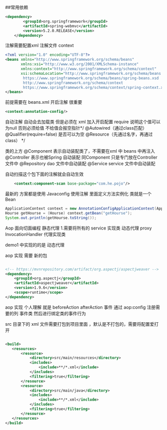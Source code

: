 ##常用依赖
```xml
<dependency>
        <groupId>org.springframework</groupId>
        <artifactId>spring-webmvc</artifactId>
        <version>5.2.0.RELEASE</version>
    </dependency>
```
注解需要配置xml 注解文件 context
```xml
<?xml version="1.0" encoding="UTF-8"?>
<beans xmlns="http://www.springframework.org/schema/beans"
       xmlns:xsi="http://www.w3.org/2001/XMLSchema-instance"
       xmlns:context="http://www.springframework.org/schema/context"
       xsi:schemaLocation="http://www.springframework.org/schema/beans
        https://www.springframework.org/schema/beans/spring-beans.xsd
        http://www.springframework.org/schema/context
        https://www.springframework.org/schema/context/spring-context.xsd">
</beans>
```

前提需要在 beans.xml 开启注解  很重要
```xml
<context:annotation-config/>
```
 自动注解 自动会去加载类 但是必须在 xml 加入开启配置 require 说明这个值可以为null  否则必须给值 不给值会报空指针*/
 @Autowired（通过class匹配）
@Qualifier(require=false) 是否可以为空 
 @Resource（先通过名字，再通过 class） */
 

类的上方  @Component 表示自动装配类了，不需要在xml 中 beans 中再注入
@Controller 表示也被Spring 自动装配  同Component 只是专门放在Controller 文件中
@Repository dao 文件中自动装配
@Service service 文件中自动装配

自动扫描这个包下面的注解就会自动生效
```xml
    <context:component-scan base-package="com.he.pojo"/>
```

最新的 方案都是使用  Javaconfig 使用注解
里面定义方法实例化 类就是一个Bean

```java
ApplicationContext context = new AnnotationConfigApplicationContext(AppConfig.class);
Hourse getHourse = (Hourse) context.getBean("getHourse");
System.out.println(getHourse.toString());
```


Aop 面向切面编程 
静态代理
1.需要将所有的 service 实现类
动态代理  proxy     InvocationHandler 代理实现类

demo1 中实现的的是 动态代理



aop 实现 需要 新的包 
```xml

<!-- https://mvnrepository.com/artifact/org.aspectj/aspectjweaver -->
<dependency>
    <groupId>org.aspectj</groupId>
    <artifactId>aspectjweaver</artifactId>
    <version>1.9.6</version>
    <scope>runtime</scope>
</dependency>

```

aop 实现 个人理解 就是  beforeAction afterAction 事件 
通过  aop:config 注册需要的列 事件类 
 然后进行绑定类的事件行为
 
 src 目录下的 xml 文件需要打包到项目里面 ，默认是不打包的，需要将配置爱打开
 ```xml

<build>
    <resources>
        <resource>
            <directory>src/main/resources</directory>
            <includes>
                <include>**/*.xml</include>
            </includes>
            <filtering>true</filtering>
        </resource>
        <resource>
            <directory>src/main/java</directory>
            <includes>
                <include>**/*.xml</include>
            </includes>
            <filtering>true</filtering>
        </resource>
    </resources>
</build>
```